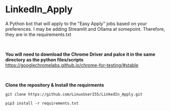 # LinkedIn_Apply
A Python bot that will apply to the "Easy Apply" jobs based on your preferences.
I may be adding Streamlit and Ollama at somepoint. Therefore, they are in the requirements.txt

<br>

**You will need to download the Chrome Driver and palce it in the same directory as the python files/scripts**
https://googlechromelabs.github.io/chrome-for-testing/#stable

<br>

**Clone the repository & Install the requirments**
```shell
git clone https://github.com/LinuxUser255/LinkedIn_Apply.git

pip3 install -r requirements.txt
```
